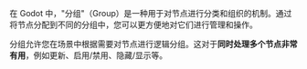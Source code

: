 <PageHeader content="分组 Group" />

在 Godot 中，"分组"（Group）是一种用于对节点进行分类和组织的机制。通过将节点分配到不同的分组中，您可以更方便地对它们进行管理和操作。

分组允许您在场景中根据需要对节点进行逻辑分组。这对于**同时处理多个节点非常有用**，例如更新、启用/禁用、隐藏/显示等。

<!--
在 Godot 中，您可以使用以下方法来管理分组：

1. 将节点添加到分组中：使用 `add_to_group` 方法将节点添加到一个或多个分组中。例如：

```gdscript
   add_to_group("group_name")
```

这将将当前节点添加到名为 `"group_name"` 的分组中。

2. 从分组中移除节点：使用 `remove_from_group` 方法从一个或多个分组中移除节点。例如：

```gdscript
   remove_from_group("group_name")
```

这将从当前节点中移除名为 `"group_name"` 的分组。

3. 检查节点是否属于分组：使用 `is_in_group` 方法检查节点是否属于指定的分组。例如：

```gdscript
   if is_in_group("group_name"):
       # 节点属于指定的分组
   else:
       # 节点不属于指定的分组
```

这将根据节点是否属于名为 `"group_name"` 的分组执行相应的逻辑。

4. 对分组中的节点进行迭代：使用 `get_tree().call_group_flags` 方法对特定分组中的所有节点进行迭代。例如：

```gdscript
   get_tree().call_group_flags(GroupCallFlags.CALL_DEFAULT, "group_name", "method_name")
```

这将对名为 `"group_name"` 的分组中的所有节点调用名为 `"method_name"` 的方法。

通过使用分组，您可以更好地组织和管理节点，并根据需要对它们进行批量操作。 -->
